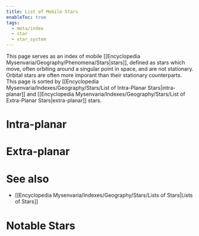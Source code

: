 ```yaml
---
title: List of Mobile Stars
enableToc: true
tags:
  - meta/index
  - star
  - star_system
---
```


This page serves as an index of mobile [[Encyclopedia Mysenvaria/Geography/Phenomena/Stars|stars]], defined as stars which move, often orbiting around a singular point in space, and are not stationary. Orbital stars are often more imporant than their stationary counterparts. This page is sorted by [[Encyclopedia Mysenvaria/Indexes/Geography/Stars/List of Intra-Planar Stars|intra-planar]] and [[Encyclopedia Mysenvaria/Indexes/Geography/Stars/List of Extra-Planar Stars|extra-planar]] stars.

# Intra-planar

# Extra-planar

# See also
- [[Encyclopedia Mysenvaria/Indexes/Geography/Stars/Lists of Stars|Lists of Stars]]


# Notable Stars